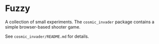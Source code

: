 # Fuzzy

A collection of small experiments. The `cosmic_invader` package contains a simple browser-based shooter game.

See `cosmic_invader/README.md` for details.
